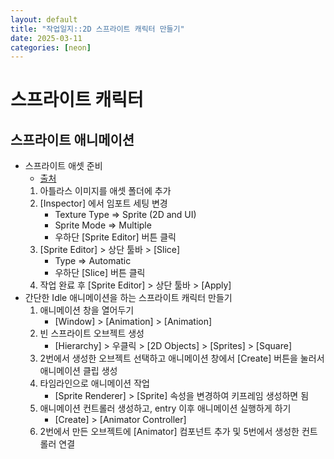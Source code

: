 ```yaml
---
layout: default
title: "작업일지::2D 스프라이트 캐릭터 만들기"
date: 2025-03-11
categories: [neon]
---
```


# 스프라이트 캐릭터
## 스프라이트 애니메이션
- 스프라이트 애셋 준비
    - [출처](https://m.blog.naver.com/kch8246/221012502429)
    1. 아틀라스 이미지를 애셋 폴더에 추가
    2. [Inspector] 에서 임포트 세팅 변경
        - Texture Type => Sprite (2D and UI)
        - Sprite Mode => Multiple
        - 우하단 [Sprite Editor] 버튼 클릭
    3. [Sprite Editor] > 상단 툴바 > [Slice]
        - Type => Automatic
        - 우하단 [Slice] 버튼 클릭
    4. 작업 완료 후 [Sprite Editor] > 상단 툴바 > [Apply]
- 간단한 Idle 애니메이션을 하는 스프라이트 캐릭터 만들기
    1. 애니메이션 창을 열어두기
        - [Window] > [Animation] > [Animation]
    2. 빈 스프라이트 오브젝트 생성
        -  [Hierarchy] > 우클릭 > [2D Objects] > [Sprites] > [Square]
    3. 2번에서 생성한 오브젝트 선택하고 애니메이션 창에서 [Create] 버튼을 눌러서 애니메이션 클립 생성
    4. 타임라인으로 애니메이션 작업
        - [Sprite Renderer] > [Sprite] 속성을 변경하여 키프레임 생성하면 됨
    5. 애니메이션 컨트롤러 생성하고, entry 이후 애니메이션 실행하게 하기
        - [Create] > [Animator Controller]
    6. 2번에서 만든 오브젝트에 [Animator] 컴포넌트 추가 및 5번에서 생성한 컨트롤러 연결